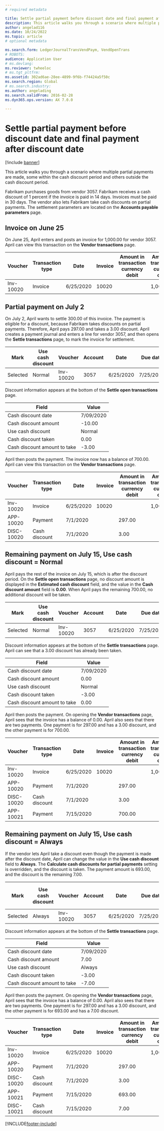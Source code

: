 ```yaml
---
# required metadata

title: Settle partial payment before discount date and final payment after discount date
description: This article walks you through a scenario where multiple partial payments are made, some within the cash discount period and others outside the cash discount period.
author: angelad116
ms.date: 10/24/2022
ms.topic: article
# optional metadata

ms.search.form: LedgerJournalTransVendPaym, VendOpenTrans
# ROBOTS: 
audience: Application User
# ms.devlang: 
ms.reviewer: twheeloc
# ms.tgt_pltfrm: 
ms.assetid: 302ad6ae-28ee-4899-9f6b-f74424a5f50c
ms.search.region: Global
# ms.search.industry: 
ms.author: angelading
ms.search.validFrom: 2016-02-28
ms.dyn365.ops.version: AX 7.0.0

---
```


# Settle partial payment before discount date and final payment after discount date

[!include [banner](../includes/banner.md)]

This article walks you through a scenario where multiple partial payments are made, some within the cash discount period and others outside the cash discount period.

Fabrikam purchases goods from vendor 3057. Fabrikam receives a cash discount of 1 percent if the invoice is paid in 14 days. Invoices must be paid in 30 days. The vendor also lets Fabrikam take cash discounts on partial payments. The settlement parameters are located on the **Accounts payable parameters** page.

## Invoice on June 25
On June 25, April enters and posts an invoice for 1,000.00 for vendor 3057. April can view this transaction on the **Vendor transactions** page.

| Voucher   | Transaction type | Date      | Invoice | Amount in transaction currency debit | Amount in transaction currency credit | Balance   | Currency |
|-----------|------------------|-----------|---------|--------------------------------------|---------------------------------------|-----------|----------|
| Inv-10020 | Invoice          | 6/25/2020 | 10020   |                                      | 1,000.00                              | -1,000.00 | USD      |

## Partial payment on July 2
On July 2, April wants to settle 300.00 of this invoice. The payment is eligible for a discount, because Fabrikam takes discounts on partial payments. Therefore, April pays 297.00 and takes a 3.00 discount. April creates a payment journal and enters a line for vendor 3057, and then opens the **Settle transactions** page, to mark the invoice for settlement.

| Mark     | Use cash discount | Voucher   | Account | Date      | Due date  | Invoice | Amount in transaction currency | Currency | Amount to settle |
|----------|-------------------|-----------|---------|-----------|-----------|---------|--------------------------------|----------|------------------|
| Selected | Normal            | Inv-10020 | 3057    | 6/25/2020 | 7/25/2020 | 10020   | -1,000.00                      | USD      | -297.00          |

Discount information appears at the bottom of the **Settle open transactions** page.

| Field                        | Value     |
|------------------------------|-----------|
| Cash discount date           | 7/09/2020 |
| Cash discount amount         | -10.00    |
| Use cash discount            | Normal    |
| Cash discount taken          | 0.00      |
| Cash discount amount to take | -3.00     |

April then posts the payment. The invoice now has a balance of 700.00. April can view this transaction on the **Vendor transactions** page.

| Voucher    | Transaction type | Date      | Invoice | Amount in transaction currency debit | Amount in transaction currency credit | Balance | Currency |
|------------|------------------|-----------|---------|--------------------------------------|---------------------------------------|---------|----------|
| Inv-10020  | Invoice          | 6/25/2020 | 10020   |                                      | 1,000.00                              | -700.00 | USD      |
| APP-10020  | Payment          | 7/1/2020  |         | 297.00                               |                                       | 0.00    | USD      |
| DISC-10020 | Cash discount    | 7/1/2020  |         | 3.00                                 |                                       | 0.00    | USD      |

## Remaining payment on July 15, Use cash discount = Normal
April pays the rest of the invoice on July 15, which is after the discount period. On the **Settle open transactions** page, no discount amount is displayed in the **Estimated cash discount** field, and the value in the **Cash discount amount** field is **0.00**. When April pays the remaining 700.00, no additional discount will be taken.

| Mark     | Use cash discount | Voucher   | Account | Date      | Due date  | Invoice | Amount in transaction currency | Currency | Amount to settle |
|----------|-------------------|-----------|---------|-----------|-----------|---------|--------------------------------|----------|------------------|
| Selected | Normal            | Inv-10020 | 3057    | 6/25/2020 | 7/25/2020 | 10020   | -700.00                        | USD      | -700.00          |

Discount information appears at the bottom of the **Settle transactions** page. April can see that a 3.00 discount has already been taken.

| Field                        | Value     |
|------------------------------|-----------|
| Cash discount date           | 7/09/2020 |
| Cash discount amount         | 0.00      |
| Use cash discount            | Normal    |
| Cash discount taken          | -3.00     |
| Cash discount amount to take | 0.00      |

April then posts the payment. On opening the **Vendor transactions** page, April sees that the invoice has a balance of 0.00. April also sees that there are two payments. One payment is for 297.00 and has a 3.00 discount, and the other payment is for 700.00.

| Voucher    | Transaction type | Date      | Invoice | Amount in transaction currency debit | Amount in transaction currency credit | Balance | Currency |
|------------|------------------|-----------|---------|--------------------------------------|---------------------------------------|---------|----------|
| Inv-10020  | Invoice          | 6/25/2020 | 10020   |                                      | 1,000.00                              | 0.00    | USD      |
| APP-10020  | Payment          | 7/1/2020  |         | 297.00                               |                                       | 0.00    | USD      |
| DISC-10020 | Cash discount    | 7/1/2020  |         | 3.00                                 |                                       | 0.00    | USD      |
| APP-10021  | Payment          | 7/15/2020 |         | 700.00                               |                                       | 0.00    | USD      |

## Remaining payment on July 15, Use cash discount = Always
If the vendor lets April take a discount even though the payment is made after the discount date, April can change the value in the **Use cash discount** field to **Always**. The **Calculate cash discounts for partial payments** setting is overridden, and the discount is taken. The payment amount is 693.00, and the discount is the remaining 7.00.

| Mark     | Use cash discount | Voucher   | Account | Date      | Due date  | Invoice | Amount in transaction currency debit | Amount in transaction currency credit | Currency | Amount to settle |
|----------|----------|------|------|-----------|-----------|---------|-----------------------|---------------------------------------|----------|------------------|
| Selected | Always            | Inv-10020 | 3057    | 6/25/2020 | 7/25/2020 | 10020   | 700.00                   |                   | USD      | -693.00          |

Discount information appears at the bottom of the **Settle transactions** page.

| Field                        | Value     |
|------------------------------|-----------|
| Cash discount date           | 7/09/2020 |
| Cash discount amount         | 7.00      |
| Use cash discount            | Always    |
| Cash discount taken          | -3.00     |
| Cash discount amount to take | -7.00     |

April then posts the payment. On opening the **Vendor transactions** page, April sees that the invoice has a balance of 0.00. April also sees that there are two payments. One payment is for 297.00 and has a 3.00 discount, and the other payment is for 693.00 and has a 7.00 discount.

| Voucher    | Transaction type | Date      | Invoice | Amount in transaction currency debit | Amount in transaction currency credit | Balance | Currency |
|------------|------------------|-----------|---------|--------------------------------------|---------------------------------------|---------|----------|
| Inv-10020  | Invoice          | 6/25/2020 | 10020   |                                      | 1,000.00                              | 0.00    | USD      |
| APP-10020  | Payment          | 7/1/2020  |         | 297.00                               |                                       | 0.00    | USD      |
| DISC-10020 | Cash discount    | 7/1/2020  |         | 3.00                                 |                                       | 0.00    | USD      |
| APP-10021  | Payment          | 7/15/2020 |         | 693.00                               |                                       | 0.00    | USD      |
| DISC-10021 | Cash discount    | 7/15/2020 |         | 7.00                                 |                                       | 0.00    | USD      |







[!INCLUDE[footer-include](../../includes/footer-banner.md)]
